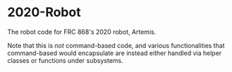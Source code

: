 # 2020-Robot

The robot code for FRC 868's 2020 robot, Artemis.

Note that this is *not* command-based code, and various functionalities that
command-based would encapsulate are instead either handled via helper classes
or functions under subsystems.
